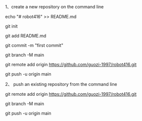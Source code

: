 1、create a new repository on the command line

echo "# robot416" >> README.md

git init

git add README.md

git commit -m "first commit"

git branch -M main

git remote add origin https://github.com/guozi-1997/robot416.git

git push -u origin main

2、 push an existing repository from the command line

git remote add origin https://github.com/guozi-1997/robot416.git

git branch -M main

git push -u origin main
